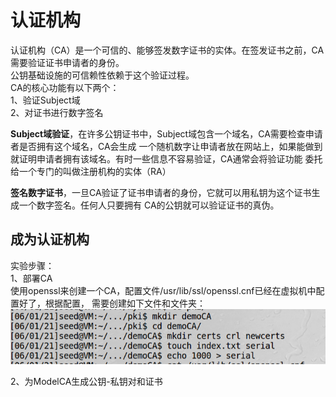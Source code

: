 # 认证机构

认证机构（CA）是一个可信的、能够签发数字证书的实体。在签发证书之前，CA需要验证证书申请者的身份。  
公钥基础设施的可信赖性依赖于这个验证过程。  
CA的核心功能有以下两个：  
1、验证Subject域  
2、对证书进行数字签名  

**Subject域验证**，在许多公钥证书中，Subject域包含一个域名，CA需要检查申请者是否拥有这个域名，CA会生成
一个随机数字让申请者放在网站上，如果能做到就证明申请者拥有该域名。有时一些信息不容易验证，CA通常会将验证功能
委托给一个专门的叫做注册机构的实体（RA）

**签名数字证书**，一旦CA验证了证书申请者的身份，它就可以用私钥为这个证书生成一个数字签名。任何人只要拥有
CA的公钥就可以验证证书的真伪。

## 成为认证机构

实验步骤：  
1、部署CA  
使用openssl来创建一个CA，配置文件/usr/lib/ssl/openssl.cnf已经在虚拟机中配置好了，根据配置，
需要创建如下文件和文件夹：
![创建文件夹](../img/pki-mkdir.png)

2、为ModelCA生成公钥-私钥对和证书  
